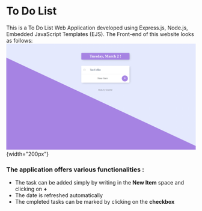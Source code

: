 # To Do List
This is a To Do List Web Application developed using Express.js, Node.js, Embedded JavaScript Templates (EJS).
The Front-end of this website looks as follows:
![alt text](https://github.com/skmprohunt/To-Do-List/blob/main/images/Front_end.PNG){width="200px"}
### The application offers various functionalities : 
- The task can be added simply by writing in the **New Item** space and clicking on **+**
- The date is refreshed automatically
- The cmpleted tasks can be marked by clicking on the **checkbox**

